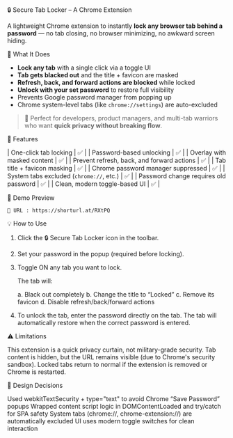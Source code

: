 🔒 Secure Tab Locker – A Chrome Extension

A lightweight Chrome extension to instantly **lock any browser tab behind a password** — no tab closing, no browser minimizing, no awkward screen hiding.

🚀 What It Does

- **Lock any tab** with a single click via a toggle UI
- **Tab gets blacked out** and the title + favicon are masked
- **Refresh, back, and forward actions are blocked** while locked
- **Unlock with your set password** to restore full visibility
- Prevents Google password manager from popping up
- Chrome system-level tabs (like `chrome://settings`) are auto-excluded

> 🧠 Perfect for developers, product managers, and multi-tab warriors who want **quick privacy without breaking flow**.


🔧 Features

| One-click tab locking                        | ✅      |
| Password-based unlocking                     | ✅      |
| Overlay with masked content                  | ✅      |
| Prevent refresh, back, and forward actions   | ✅      |
| Tab title + favicon masking                  | ✅      |
| Chrome password manager suppressed           | ✅      |
| System tabs excluded (`chrome://`, etc.)     | ✅      |
| Password change requires old password        | ✅      |
| Clean, modern toggle-based UI                | ✅      |

📸 Demo Preview

    🎥 URL : https://shorturl.at/RXtPQ
    


💡 How to Use

1. Click the 🔒 Secure Tab Locker icon in the toolbar.
2. Set your password in the popup (required before locking).
3. Toggle ON any tab you want to lock.

    The tab will:

    a. Black out completely
    b. Change the title to “Locked”
    c. Remove its favicon
    d. Disable refresh/back/forward actions

4. To unlock the tab, enter the password directly on the tab. The tab will automatically restore when the correct password is entered.

⚠️ Limitations

This extension is a quick privacy curtain, not military-grade security.
Tab content is hidden, but the URL remains visible (due to Chrome's security sandbox).
Locked tabs return to normal if the extension is removed or Chrome is restarted.

🧠 Design Decisions

Used webkitTextSecurity + type="text" to avoid Chrome “Save Password” popups
Wrapped content script logic in DOMContentLoaded and try/catch for SPA safety
System tabs (chrome://, chrome-extension://) are automatically excluded
UI uses modern toggle switches for clean interaction

